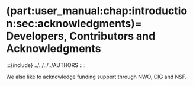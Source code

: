 (part:user_manual:chap:introduction:sec:acknowledgments)=
Developers, Contributors and Acknowledgments
===============

:::{include} ../../../../AUTHORS
::::

We also like to acknowledge funding support through NWO, [CIG](https://geodynamics.org/aboutus/acknowledge) and NSF.
